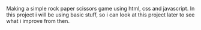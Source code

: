 Making a simple rock paper scissors game using html, css and javascript. In this project i will be using basic stuff, so i can look at this project later to see what i improve from then.
